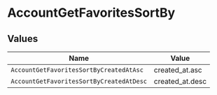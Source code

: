 # AccountGetFavoritesSortBy


## Values

| Name                                     | Value                                    |
| ---------------------------------------- | ---------------------------------------- |
| `AccountGetFavoritesSortByCreatedAtAsc`  | created_at.asc                           |
| `AccountGetFavoritesSortByCreatedAtDesc` | created_at.desc                          |